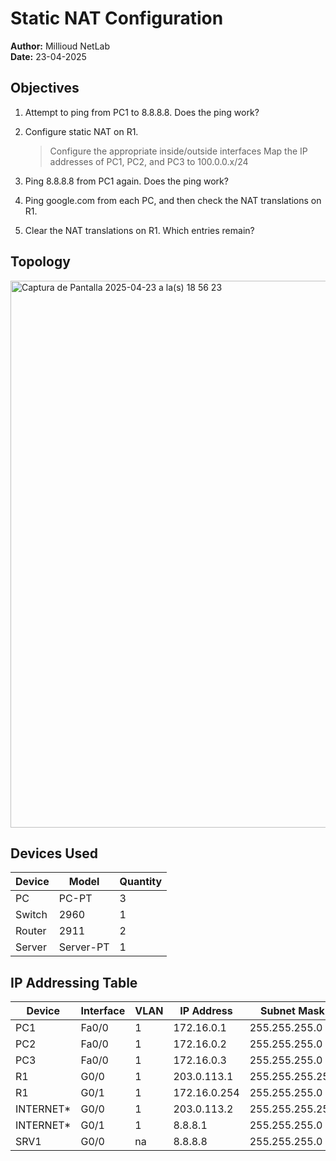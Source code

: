 # Static NAT Configuration
**Author:** Millioud NetLab  
**Date:** 23-04-2025

## Objectives

1. Attempt to ping from PC1 to 8.8.8.8.  Does the ping work?

2. Configure static NAT on R1.
   > Configure the appropriate inside/outside interfaces
   > Map the IP addresses of PC1, PC2, and PC3 to 100.0.0.x/24

3. Ping 8.8.8.8 from PC1 again.  Does the ping work?

4. Ping google.com from each PC, and then check the NAT translations on R1.

5. Clear the NAT translations on R1.  Which entries remain?

## Topology

<img width="875" alt="Captura de Pantalla 2025-04-23 a la(s) 18 56 23" src="https://github.com/user-attachments/assets/a2110b27-b076-49e4-86c5-e855d63f7bba" />

## Devices Used

| Device         | Model        | Quantity |
|----------------|--------------|----------|
| PC         | PC-PT         | 3        |
| Switch | 2960         | 1        |
| Router             | 2911      | 2        |
| Server             | Server-PT      | 1        |

## IP Addressing Table

| Device | Interface | VLAN | IP Address     | Subnet Mask       |
|--------|-----------|------|----------------|-------------------|
| PC1    | Fa0/0     | 1   | 172.16.0.1  | 255.255.255.0     |
| PC2    | Fa0/0     | 1   | 172.16.0.2   | 255.255.255.0     |
| PC3   | Fa0/0  | 1   | 172.16.0.3   | 255.255.255.0     |
| R1   | G0/0  | 1   | 203.0.113.1   | 255.255.255.252     |
| R1   | G0/1   | 1   | 172.16.0.254   | 255.255.255.0     |
| INTERNET*   | G0/0   | 1   | 203.0.113.2   | 255.255.255.252     |
| INTERNET*   | G0/1   | 1   | 8.8.8.1   | 255.255.255.0     |
| SRV1   | G0/0   | na   | 8.8.8.8   | 255.255.255.0     |










